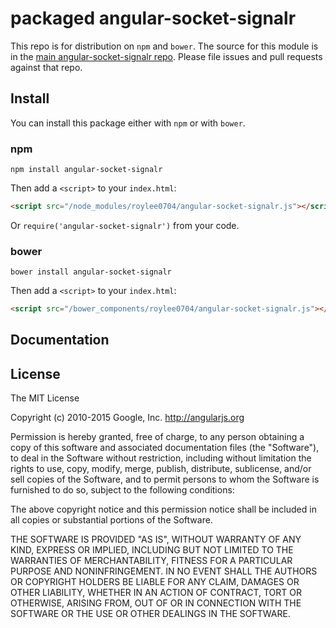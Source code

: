 # packaged angular-socket-signalr

This repo is for distribution on `npm` and `bower`. The source for this module is in the
[main angular-socket-signalr repo](https://github.com/roylee0704/angular-socket-signalr).
Please file issues and pull requests against that repo.

## Install

You can install this package either with `npm` or with `bower`.

### npm

```shell
npm install angular-socket-signalr
```

Then add a `<script>` to your `index.html`:

```html
<script src="/node_modules/roylee0704/angular-socket-signalr.js"></script>
```

Or `require('angular-socket-signalr')` from your code.

### bower

```shell
bower install angular-socket-signalr
```

Then add a `<script>` to your `index.html`:

```html
<script src="/bower_components/roylee0704/angular-socket-signalr.js"></script>
```

## Documentation


## License

The MIT License

Copyright (c) 2010-2015 Google, Inc. http://angularjs.org

Permission is hereby granted, free of charge, to any person obtaining a copy
of this software and associated documentation files (the "Software"), to deal
in the Software without restriction, including without limitation the rights
to use, copy, modify, merge, publish, distribute, sublicense, and/or sell
copies of the Software, and to permit persons to whom the Software is
furnished to do so, subject to the following conditions:

The above copyright notice and this permission notice shall be included in
all copies or substantial portions of the Software.

THE SOFTWARE IS PROVIDED "AS IS", WITHOUT WARRANTY OF ANY KIND, EXPRESS OR
IMPLIED, INCLUDING BUT NOT LIMITED TO THE WARRANTIES OF MERCHANTABILITY,
FITNESS FOR A PARTICULAR PURPOSE AND NONINFRINGEMENT. IN NO EVENT SHALL THE
AUTHORS OR COPYRIGHT HOLDERS BE LIABLE FOR ANY CLAIM, DAMAGES OR OTHER
LIABILITY, WHETHER IN AN ACTION OF CONTRACT, TORT OR OTHERWISE, ARISING FROM,
OUT OF OR IN CONNECTION WITH THE SOFTWARE OR THE USE OR OTHER DEALINGS IN
THE SOFTWARE.
